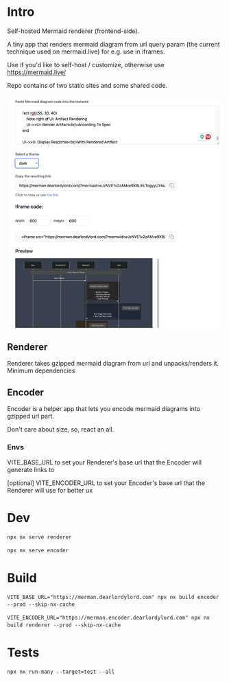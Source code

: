 # Intro

Self-hosted Mermaid renderer (frontend-side).

A tiny app that renders mermaid diagram from url query param (the current technique used on mermaid.live) for e.g. use in iframes.

Use if you'd like to self-host / customize, otherwise use https://mermaid.live/

Repo contains of two static sites and some shared code.

![screenshot](screenshot.png?raw=true)


## Renderer

Renderer takes gzipped mermaid diagram from url and unpacks/renders it. Minimum dependencies

## Encoder

Encoder is a helper app that lets you encode mermaid diagrams into gzipped url part.

Don't care about size, so, react an all.

### Envs

VITE_BASE_URL to set your Renderer's base url that the Encoder will generate links to

[optional] VITE_ENCODER_URL to set your Encoder's base url that the Renderer will use for better ux

# Dev

`npx nx serve renderer`

`npx nx serve encoder`

# Build

`VITE_BASE_URL="https://merman.dearlordylord.com" npx nx build encoder --prod --skip-nx-cache`

`VITE_ENCODER_URL="https://merman.encoder.dearlordylord.com" npx nx build renderer --prod --skip-nx-cache`

# Tests

`npx nx run-many --target=test --all`
